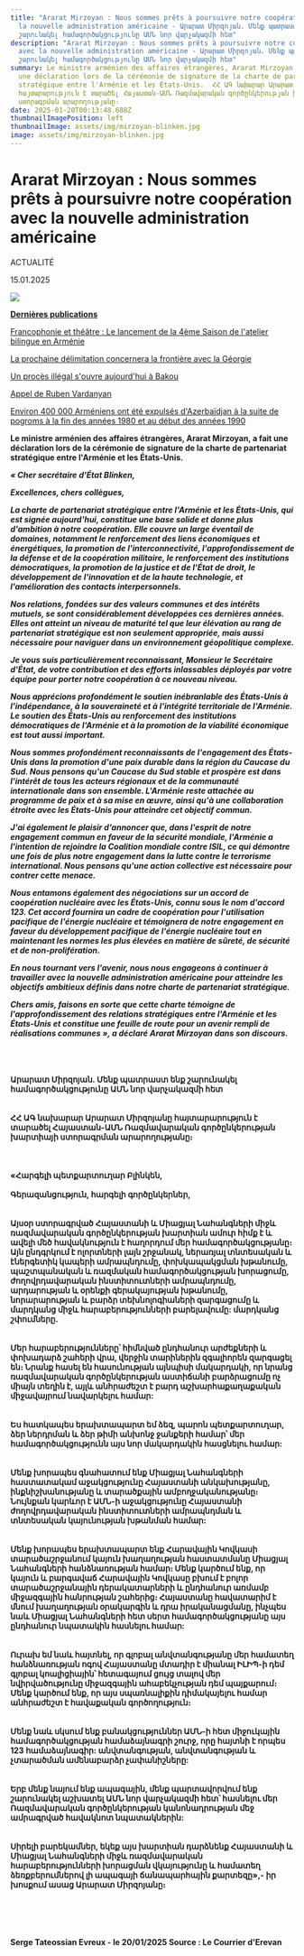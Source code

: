```yaml
---
title: "Ararat Mirzoyan : Nous sommes prêts à poursuivre notre coopération avec
  la nouvelle administration américaine - Արարատ Միրզոյան. Մենք պատրաստ ենք
  շարունակել համագործակցությունը ԱՄՆ նոր վարչակազմի հետ"
description: "Ararat Mirzoyan : Nous sommes prêts à poursuivre notre coopération
  avec la nouvelle administration américaine - Արարատ Միրզոյան. Մենք պատրաստ ենք
  շարունակել համագործակցությունը ԱՄՆ նոր վարչակազմի հետ"
summary: Le ministre arménien des affaires étrangères, Ararat Mirzoyan, a fait
  une déclaration lors de la cérémonie de signature de la charte de partenariat
  stratégique entre l'Arménie et les États-Unis.  ՀՀ ԱԳ նախարար Արարատ Միրզոյանը
  հայտարարություն է տարածել Հայաստան-ԱՄՆ Ռազմավարական գործընկերության խարտիայի
  ստորագրման արարողությանը։
date: 2025-01-20T00:13:48.688Z
thumbnailImagePosition: left
thumbnailImage: assets/img/mirzoyan-blinken.jpg
image: assets/img/mirzoyan-blinken.jpg
---
```

# **Ararat Mirzoyan : Nous sommes prêts à poursuivre notre coopération avec la nouvelle administration américaine**

ACTUALITÉ

15.01.2025

![](https://courrier.am/sites/default/files/styles/1700x700/public/139bbc99efbc2d8243c0ed0584ac8d0a.jpg?itok=b5TM9d5T)

**[Dernières publications](https://courrier.am/dernieres-publications)**

[Francophonie et théâtre : Le lancement de la 4ème Saison de l'atelier bilingue en Arménie](https://courrier.am/fr/francophonie-et-theatre-le-lancement-de-la-4eme-saison-de-l-atelier-bilingue-en-armenie)

[La prochaine délimitation concernera la frontière avec la Géorgie](https://courrier.am/fr/la-prochaine-delimitation-concernera-la-frontiere-avec-la-georgie)

[Un procès illégal s'ouvre aujourd'hui à Bakou](https://courrier.am/fr/un-proces-illegal-s-ouvre-aujourd-hui-a-bakou)

[Appel de Ruben Vardanyan](https://courrier.am/fr/appel-de-ruben-vardanyan-)

[Environ 400 000 Arméniens ont été expulsés d'Azerbaïdjan à la suite de pogroms à la fin des années 1980 et au début des années 1990](https://courrier.am/fr/environ-400-000-armeniens-ont-ete-expulses-d-azerbaidjan-a-la-suite-de-pogroms-a-la-fin-des-annees-1980-et-au-debut-des-annees-1990)

**Le ministre arménien des affaires étrangères, Ararat Mirzoyan, a fait une déclaration lors de la cérémonie de signature de la charte de partenariat stratégique entre l'Arménie et les États-Unis.**

***« Cher secrétaire d'État Blinken,***

***Excellences, chers collègues,***

***La charte de partenariat stratégique entre l'Arménie et les États-Unis, qui est signée aujourd'hui, constitue une base solide et donne plus d'ambition à notre coopération. Elle couvre un large éventail de domaines, notamment le renforcement des liens économiques et énergétiques, la promotion de l'interconnectivité, l'approfondissement de la défense et de la coopération militaire, le renforcement des institutions démocratiques, la promotion de la justice et de l'État de droit, le développement de l'innovation et de la haute technologie, et l'amélioration des contacts interpersonnels.***

***Nos relations, fondées sur des valeurs communes et des intérêts mutuels, se sont considérablement développées ces dernières années. Elles ont atteint un niveau de maturité tel que leur élévation au rang de partenariat stratégique est non seulement appropriée, mais aussi nécessaire pour naviguer dans un environnement géopolitique complexe.***

***Je vous suis particulièrement reconnaissant, Monsieur le Secrétaire d'État, de votre contribution et des efforts inlassables déployés par votre équipe pour porter notre coopération à ce nouveau niveau.***

***Nous apprécions profondément le soutien inébranlable des États-Unis à l'indépendance, à la souveraineté et à l'intégrité territoriale de l'Arménie. Le soutien des États-Unis au renforcement des institutions démocratiques de l'Arménie et à la promotion de la viabilité économique est tout aussi important.***

***Nous sommes profondément reconnaissants de l'engagement des États-Unis dans la promotion d'une paix durable dans la région du Caucase du Sud. Nous pensons qu'un Caucase du Sud stable et prospère est dans l'intérêt de tous les acteurs régionaux et de la communauté internationale dans son ensemble. L'Arménie reste attachée au programme de paix et à sa mise en œuvre, ainsi qu'à une collaboration étroite avec les États-Unis pour atteindre cet objectif commun.***

***J'ai également le plaisir d'annoncer que, dans l'esprit de notre engagement commun en faveur de la sécurité mondiale, l'Arménie a l'intention de rejoindre la Coalition mondiale contre ISIL, ce qui démontre une fois de plus notre engagement dans la lutte contre le terrorisme international. Nous pensons qu'une action collective est nécessaire pour contrer cette menace.***

***Nous entamons également des négociations sur un accord de coopération nucléaire avec les États-Unis, connu sous le nom d'accord 123. Cet accord fournira un cadre de coopération pour l'utilisation pacifique de l'énergie nucléaire et témoignera de notre engagement en faveur du développement pacifique de l'énergie nucléaire tout en maintenant les normes les plus élevées en matière de sûreté, de sécurité et de non-prolifération.***

***En nous tournant vers l'avenir, nous nous engageons à continuer à travailler avec la nouvelle administration américaine pour atteindre les objectifs ambitieux définis dans notre charte de partenariat stratégique.***

***Chers amis, faisons en sorte que cette charte témoigne de l'approfondissement des relations stratégiques entre l'Arménie et les États-Unis et constitue une feuille de route pour un avenir rempli de réalisations communes », a déclaré Ararat Mirzoyan dans son discours.***  

\
\
\
**Արարատ Միրզոյան. Մենք պատրաստ ենք շարունակել համագործակցությունը ԱՄՆ նոր վարչակազմի հետ**\
\
\
**ՀՀ ԱԳ նախարար Արարատ Միրզոյանը հայտարարություն է տարածել Հայաստան-ԱՄՆ Ռազմավարական գործընկերության խարտիայի ստորագրման արարողությանը։**\
\
\
\
**«Հարգելի պետքարտուղար Բլինկեն,**\
\
**Գերազանցություն, հարգելի գործընկերներ,**\
\
\
**Այսօր ստորագրված Հայաստանի և Միացյալ Նահանգների միջև ռազմավարական գործընկերության խարտիան ամուր հիմք է և ավելի մեծ հավակնություն է հաղորդում մեր համագործակցությանը։ Այն ընդգրկում է ոլորտների լայն շրջանակ, ներառյալ տնտեսական և էներգետիկ կապերի ամրապնդումը, փոխկապակցման խթանումը, պաշտպանական և ռազմական համագործակցության խորացումը, ժողովրդավարական ինստիտուտների ամրապնդումը, արդարության և օրենքի գերակայության խթանումը, նորարարության և բարձր տեխնոլոգիաների զարգացումը և մարդկանց միջև հարաբերությունների բարելավումը: մարդկանց շփումները.**\
\
\
**Մեր հարաբերությունները՝ հիմնված ընդհանուր արժեքների և փոխադարձ շահերի վրա, վերջին տարիներին զգալիորեն զարգացել են։ Նրանք հասել են հասունության այնպիսի մակարդակի, որ նրանց ռազմավարական գործընկերության աստիճանի բարձրացումը ոչ միայն տեղին է, այլև անհրաժեշտ է բարդ աշխարհաքաղաքական միջավայրում նավարկելու համար:**\
\
\
**Ես հատկապես երախտապարտ եմ ձեզ, պարոն պետքարտուղար, ձեր ներդրման և ձեր թիմի անխոնջ ջանքերի համար՝ մեր համագործակցությունն այս նոր մակարդակին հասցնելու համար:**\
\
\
**Մենք խորապես գնահատում ենք Միացյալ Նահանգների հաստատակամ աջակցությունը Հայաստանի անկախությանը, ինքնիշխանությանը և տարածքային ամբողջականությանը։ Նույնքան կարևոր է ԱՄՆ-ի աջակցությունը Հայաստանի ժողովրդավարական ինստիտուտների ամրապնդման և տնտեսական կայունության խթանման համար:**\
\
\
**Մենք խորապես երախտապարտ ենք Հարավային Կովկասի տարածաշրջանում կայուն խաղաղության հաստատմանը Միացյալ Նահանգների հանձնառության համար։ Մենք կարծում ենք, որ կայուն և բարգավաճ Հարավային Կովկասը բխում է բոլոր տարածաշրջանային դերակատարների և ընդհանուր առմամբ միջազգային հանրության շահերից։ Հայաստանը հավատարիմ է մնում խաղաղության օրակարգին և դրա իրականացմանը, ինչպես նաև Միացյալ Նահանգների հետ սերտ համագործակցությանը այս ընդհանուր նպատակին հասնելու համար:**\
\
\
**Ուրախ եմ նաև հայտնել, որ գլոբալ անվտանգությանը մեր համատեղ հանձնառության ոգով Հայաստանը մտադիր է միանալ ԻԼԻՊ-ի դեմ գլոբալ կոալիցիային՝ հետագայում ցույց տալով մեր նվիրվածությունը միջազգային ահաբեկչության դեմ պայքարում։ Մենք կարծում ենք, որ այս սպառնալիքին դիմակայելու համար անհրաժեշտ է հավաքական գործողություն։**\
\
\
**Մենք նաև սկսում ենք բանակցություններ ԱՄՆ-ի հետ միջուկային համագործակցության համաձայնագրի շուրջ, որը հայտնի է որպես 123 համաձայնագիր: անվտանգության, անվտանգության և չտարածման ամենաբարձր չափանիշները:**\
\
\
**Երբ մենք նայում ենք ապագային, մենք պարտավորվում ենք շարունակել աշխատել ԱՄՆ նոր վարչակազմի հետ՝ հասնելու մեր Ռազմավարական գործընկերության կանոնադրության մեջ ամրագրված հավակնոտ նպատակներին:**\
\
\
**Սիրելի բարեկամներ, եկեք այս խարտիան դարձնենք Հայաստանի և Միացյալ Նահանգների միջև ռազմավարական հարաբերությունների խորացման վկայությունը և համատեղ ձեռքբերումներով լի ապագայի ճանապարհային քարտեզը»,- իր խոսքում ասաց Արարատ Միրզոյանը։**\
\
\
\
\
\
**Serge Tateossian Evreux - le 20/01/2025     Source : Le Courrier d'Erevan**